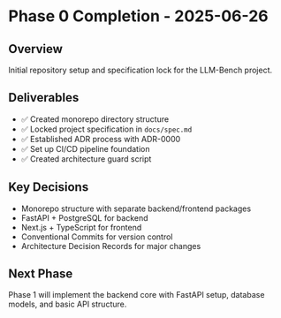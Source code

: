 # Phase 0 Completion - 2025-06-26

## Overview
Initial repository setup and specification lock for the LLM-Bench project.

## Deliverables
- ✅ Created monorepo directory structure
- ✅ Locked project specification in `docs/spec.md`
- ✅ Established ADR process with ADR-0000
- ✅ Set up CI/CD pipeline foundation
- ✅ Created architecture guard script

## Key Decisions
- Monorepo structure with separate backend/frontend packages
- FastAPI + PostgreSQL for backend
- Next.js + TypeScript for frontend
- Conventional Commits for version control
- Architecture Decision Records for major changes

## Next Phase
Phase 1 will implement the backend core with FastAPI setup, database models, and basic API structure.